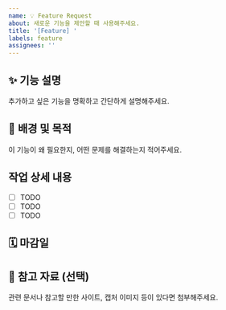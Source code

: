 ```yaml
---
name: 💡 Feature Request
about: 새로운 기능을 제안할 때 사용해주세요.
title: '[Feature] '
labels: feature
assignees: ''
---
```


## ✨ 기능 설명

추가하고 싶은 기능을 명확하고 간단하게 설명해주세요.

## 🧩 배경 및 목적

이 기능이 왜 필요한지, 어떤 문제를 해결하는지 적어주세요.

## 작업 상세 내용

- [ ] TODO
- [ ] TODO
- [ ] TODO

## 🗓️ 마감일

## 📎 참고 자료 (선택)

관련 문서나 참고할 만한 사이트, 캡처 이미지 등이 있다면 첨부해주세요.
